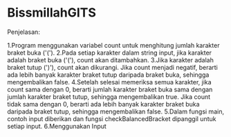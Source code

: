 # BissmillahGITS

Penjelasan:

1.Program menggunakan variabel count untuk menghitung jumlah karakter braket buka ('(').
2.Pada setiap karakter dalam string input, jika karakter adalah braket buka ('('), count akan ditambahkan.
3.Jika karakter adalah braket tutup (')'), count akan dikurangi. Jika count menjadi negatif, berarti ada lebih banyak karakter braket tutup daripada braket buka, sehingga mengembalikan false.
4.Setelah selesai memeriksa semua karakter, jika count sama dengan 0, berarti jumlah karakter braket buka sama dengan jumlah karakter braket tutup, sehingga mengembalikan true. Jika count tidak sama dengan 0, berarti ada lebih banyak karakter braket buka daripada braket tutup, sehingga mengembalikan false.
5.Dalam fungsi main, contoh input diberikan dan fungsi checkBalancedBracket dipanggil untuk setiap input.
6.Menggunakan Input
